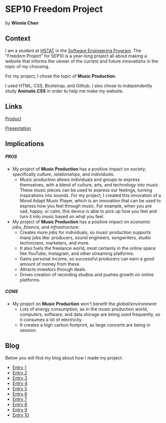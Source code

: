 # SEP10 Freedom Project
by **Winnie Chen**

## Context
I am a student at [HSTAT](https://www.hstat.org/) in the [Software Engineering Program](https://hstatsep.github.io/). The "Freedom Project" for SEP10 is a year-long project all about making a website that informs the viewer of the current and future innovations in the topic of my choosing.

For my project, I chose the topic of **Music Production**. 

I used HTML, CSS, Bootstrap, and Github. I also chose to independently study **Animate.CSS** in order to help me make my website.

## Links

[Product](https://winniec9153.github.io/sep10-freedom-project/index.html)

[Presentation](https://docs.google.com/presentation/d/1tOF5urT0LOsIHtkWUp56a8_zF3IWzCgb1VtYLtUnOvY/edit?slide=id.g35a01fbbaa6_0_4#slide=id.g35a01fbbaa6_0_4)

## Implications
##### PROS
* My project of **Music Production** has a positive impact on _society_, specifically _culture_, _relationships_, and _individuals_.
    * Music production allows individuals and groups to express themselves, with a blend of culture, arts, and technology into music. These music pieces can be used to express our feelings, turning inspirations into sounds. For my project, I created this innovation of a Mood Adapt Music Player, which is an innovation that can be used to express how you feel through music. For example, when you are sad, happy, or calm, this device is able to pick up how you feel and turn it into music based on what you feel. 
* My project of **Music Production** has a positive impact on _economic jobs_, _finance_, and _infrastructure_:
    * Creates more jobs for individuals, so music production supports many jobs like: producers, sound engineers, songwriters, studio technicians, marketers, and more.
    * It also fuels the freelance world, most certainly in the online space like YouTube, Instagram, and other streaming platforms.
    * Gains personal income, so successful producers can earn a good amount of money from these.
    * Attracts investors through deals.
    * Drives creation of recording studios and pushes growth on online platforms.

##### CONS
* My project on **Music Production** won't benefit the _global/environment_:
    * Lots of energy consumption, as in the music production world, computers, software, and data storage are being used frequently, so it consumes a lot of electricity.
    * It creates a high carbon footprint, as large concerts are being in session.

## Blog
Below you will find my blog about how I made my project.

* [Entry 1](blog/entry01.md)
* [Entry 2](blog/entry02.md)
* [Entry 3](blog/entry03.md)
* [Entry 4](blog/entry04.md)
* [Entry 5](blog/entry05.md)
* [Entry 6](blog/entry06.md)
* [Entry 7](blog/entry07.md)
* [Entry 8](blog/entry08.md)
* [Entry 9](blog/entry09.md)
* [Entry 10](blog/entry10.md)
